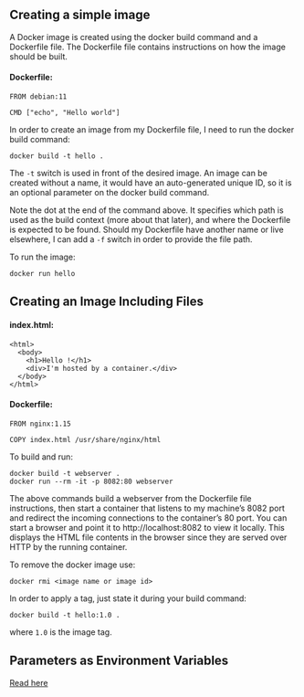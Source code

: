 ## Creating a simple image

A Docker image is created using the docker build command and a Dockerfile file. 
The Dockerfile file contains instructions on how the image should be built.

#### Dockerfile:

```
FROM debian:11

CMD ["echo", "Hello world"]
```

In order to create an image from my Dockerfile file, I need to run the docker build command:

```
docker build -t hello .
```

The `-t` switch is used in front of the desired image. 
An image can be created without a name, it would have an auto-generated unique ID, so it is an optional parameter on the docker build command.

Note the dot at the end of the command above. It specifies which path is used as the build context (more about that later), and where the Dockerfile 
is expected to be found. Should my Dockerfile have another name or live elsewhere, I can add a `-f` switch in order to provide the file path.

To run the image:

```
docker run hello
```

## Creating an Image Including Files

#### index.html:

```
<html>
  <body>
    <h1>Hello !</h1>
    <div>I'm hosted by a container.</div>
  </body>
</html>
```

#### Dockerfile:

```
FROM nginx:1.15

COPY index.html /usr/share/nginx/html
```

To build and run:

```
docker build -t webserver .
docker run --rm -it -p 8082:80 webserver
```

The above commands build a webserver from the Dockerfile file instructions, then start a container that listens to my machine’s 8082 port and redirect the 
incoming connections to the container’s 80 port. You can start a browser and point it to http://localhost:8082 to view it locally. This displays the HTML file 
contents in the browser since they are served over HTTP by the running container.

To remove the docker image use:

```
docker rmi <image name or image id>
```

In order to apply a tag, just state it during your build command:

```
docker build -t hello:1.0 .
```

where `1.0` is the image tag.

## Parameters as Environment Variables

[Read here](https://www.educative.io/courses/docker-for-developers/YQqmAQ77D0K)
